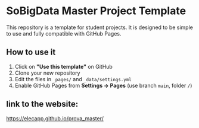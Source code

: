 # SoBigData Master Project Template
This repository is a template for student projects. It is designed to be simple to use and fully compatible with GitHub Pages.

## How to use it

1. Click on **"Use this template"** on GitHub  
2. Clone your new repository  
3. Edit the files in `_pages/` and `_data/settings.yml`  
4. Enable GitHub Pages from **Settings → Pages** (use branch `main`, folder `/`)

## link to the website:
https://elecapp.github.io/prova_master/

